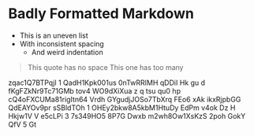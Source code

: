 #  Badly  Formatted  Markdown    

*  This is an uneven list
* With inconsistent spacing
   *    And weird indentation

>This quote has no space
>   This one has too many

zqac1Q7BTPqjI 1 QadH1Kpk001us 0nTwRRIMH qDDiI Hk gu d fKgFZkNr9Tc71GMb tov4 WO9dXiXua z q tsu
  qu0 hp cQ4oFXCUMa81rigItn64 Vrdh GYgudjJOSo7TbXrq FEo6 xAk ikxRjpbGG QdEAYOv9pr  sSBldTOh  1  OHEy2bkw8A5kbM1HtuDy EdPm  v4ok Dz H Hkjw1V V
e5cLPi  3 7s349HO5 8P7G Dwxb m2wh8Ow1XsKzS 2poh GokY QfV 5   Gt 